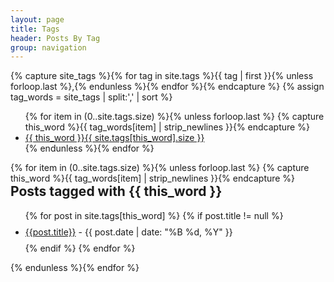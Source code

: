 ```yaml
---
layout: page
title: Tags
header: Posts By Tag
group: navigation
---
```


{% capture site_tags %}{% for tag in site.tags %}{{ tag | first }}{% unless forloop.last %},{% endunless %}{% endfor %}{% endcapture %}
{% assign tag_words = site_tags | split:',' | sort %}

<div class="col-sm-3 col-xs-6">
    <ul class="nav nav-tabs-vertical">
        {% for item in (0..site.tags.size) %}{% unless forloop.last %}
        {% capture this_word %}{{ tag_words[item] | strip_newlines }}{% endcapture %}
        <li>
            <a href="#{{ this_word | replace:' ','-' }}-ref" data-toggle="tab">
                {{ this_word }}<span class="badge pull-right">{{ site.tags[this_word].size }}</span>
            </a>
        </li>
        {% endunless %}{% endfor %}
    </ul>
</div>
<!-- Tab panes -->
<div class="tab-content col-sm-9 col-xs-6">
    {% for item in (0..site.tags.size) %}{% unless forloop.last %}
    {% capture this_word %}{{ tag_words[item] | strip_newlines }}{% endcapture %}
    <div class="tab-pane" id="{{ this_word | replace:' ','-' }}-ref">
        <h2 style="margin-top: 0px">Posts tagged with {{ this_word }}</h2>
        <ul class="list-unstyled">
            {% for post in site.tags[this_word] %}
            {% if post.title != null %}
            <li style="line-height: 35px;"><a href="{{ site.BASE_PATH }}{{post.url}}">{{post.title}}</a> <span
                    class="text-muted">- {{ post.date | date: "%B %d, %Y" }}</span></li>
            {% endif %}
            {% endfor %}
        </ul>
    </div>
    {% endunless %}{% endfor %}
</div>

<div class="clearfix"></div>
